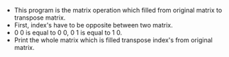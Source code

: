 - This program is the matrix operation which filled from original matrix to transpose matrix.
- First, index's have to be opposite between two matrix.
- 0 0 is equal to 0 0, 0 1 is equal to 1 0.
- Print the whole matrix which is filled transpose index's from original matrix.